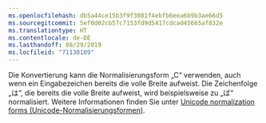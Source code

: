 ```yaml
---
ms.openlocfilehash: db5a44ce15b3f9f3081f4ebfb6eea6b9b3ae66d5
ms.sourcegitcommit: 5ef0d02cb57c7153fd9d5417cdcad45665af832e
ms.translationtype: HT
ms.contentlocale: de-DE
ms.lasthandoff: 08/29/2019
ms.locfileid: "71138109"
---
```

Die Konvertierung kann die Normalisierungsform „C“ verwenden, auch wenn ein Eingabezeichen bereits die volle Breite aufweist. Die Zeichenfolge „は“, die bereits die volle Breite aufweist, wird beispielsweise zu „ば“ normalisiert. Weitere Informationen finden Sie unter [Unicode normalization forms (Unicode-Normalisierungsformen)](https://unicode.org/reports/tr15).
